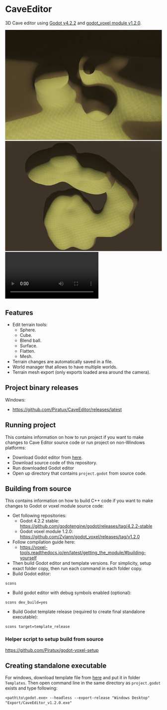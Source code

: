 # CaveEditor
3D Cave editor using [Godot v4.2.2](https://godotengine.org/) and [godot_voxel module v1.2.0](https://github.com/Zylann/godot_voxel).

![screenshot1](ReadmeFiles/screenshot1.png)
![screenshot2](ReadmeFiles/screenshot2.png)
![video](ReadmeFiles/tool-demo.mp4)

## Features
- Edit terrain tools:
  - Sphere.
  - Cube.
  - Blend ball.
  - Surface.
  - Flatten.
  - Mesh.
- Terrain changes are automatically saved in a file.
- World manager that allows to have multiple worlds.
- Terrain mesh export (only exports loaded area around the camera).

## Project binary releases
Windows:
- https://github.com/Piratux/CaveEditor/releases/latest

## Running project
This contains information on how to run project if you want to make changes to Cave Editor source code or run project on non-Windows platforms:
- Download Godot editor from [here](https://github.com/Zylann/godot_voxel/releases/tag/v1.2.0).
- Download source code of this repository.
- Run downloaded Godot editor
- Open up directory that contains `project.godot` from source code.

## Building from source
This contains information on how to build C++ code if you want to make changes to Godot or voxel module source code:
- Get following repositories:
  - Godot 4.2.2 stable: https://github.com/godotengine/godot/releases/tag/4.2.2-stable
  - Godot voxel module 1.2.0: https://github.com/Zylann/godot_voxel/releases/tag/v1.2.0
- Follow compilation guide here:
  - https://voxel-tools.readthedocs.io/en/latest/getting_the_module/#building-yourself
- Then build Godot editor and template versions. For simplicity, setup exact folder copy, then run each command in each folder copy.
- Build Godot editor:
```
scons
```
  - Build godot editor with debug symbols enabled (optional):
```
scons dev_build=yes
```
  - Build Godot template release (required to create final standalone executable):
```
scons target=template_release
```

### Helper script to setup build from source
https://github.com/Piratux/godot-voxel-setup

## Creating standalone executable
For windows, download template file from [here](https://github.com/Zylann/godot_voxel/releases/download/v1.2.0/godot.windows.template_release.x86_64.exe.zip) and put it in folder `Templates`. Then open command line in the same directory as `project.godot` exists and type following:
```
<path\to\godot.exe> --headless --export-release "Windows Desktop" "Export/CaveEditor_v1.2.0.exe"
```
